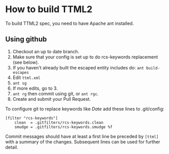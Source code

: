 # How to build TTML2

To build TTML2 spec, you need to have Apache ant installed.

## Using github

1. Checkout an up to date branch.
2. Make sure that your config is set up to do rcs-keywords replacement (see below).
2. If you haven't already built the escaped entity includes do:
`ant build-escapes`
3. Edit `ttml.xml`
4. `ant sg`
5. If more edits, go to 3.
6. `ant rg` then commit using git, or `ant rgc`.
7. Create and submit your Pull Request.

To configure git to replace keywords like $Date$ add these lines to .git/config:

```
[filter "rcs-keywords"]
	clean  = .gitfilters/rcs-keywords.clean
	smudge = .gitfilters/rcs-keywords.smudge %f
```

Commit messages should have at least a first line be preceded by `[ttml]` with a summary of the changes. Subsequent lines can be used for further detail.

